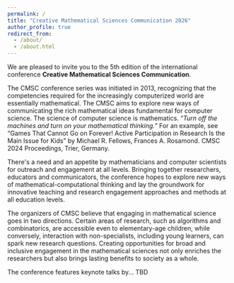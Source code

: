 ```yaml
---
permalink: /
title: "Creative Mathematical Sciences Communication 2026"
author_profile: true
redirect_from: 
  - /about/
  - /about.html
---
```


We are pleased to invite you to the 5th edition of the international conference **Creative Mathematical Sciences Communication**.

The CMSC conference series was initiated in 2013, recognizing that the competencies required for the increasingly computerized world are essentially mathematical. The CMSC aims to explore new ways of communicating the rich mathematical ideas fundamental for computer science.  The science of computer science is mathematics.  “*Turn off the machines and turn on your mathematical thinking.*” For an example, see “Games That Cannot Go on Forever! Active Participation in Research Is the Main Issue for Kids” by Michael R. Fellows, Frances A. Rosamond. CMSC 2024 Proceedings, Trier, Germany.
 
There's a need and an appetite by mathematicians and computer scientists for outreach and engagement at all levels. Bringing together researchers, educators and communicators, the conference hopes to explore new ways of mathematical-computational thinking and lay the groundwork for innovative teaching and research engagement approaches and methods at all education levels. 
 
The organizers of CMSC believe that engaging in mathematical science goes in two directions. Certain areas of research, such as algorithms and combinatorics, are accessible even to elementary-age children, while conversely, interaction with non-specialists, including young learners, can spark new research questions.  Creating opportunities for broad and inclusive engagement in the mathematical sciences not only enriches the researchers but also brings lasting benefits to society as a whole. 
 
The conference features keynote talks by... TBD